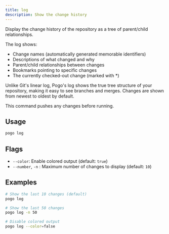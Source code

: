 ```yaml
---
title: log
description: Show the change history
---
```


Display the change history of the repository as a tree of parent/child relationships.

The log shows:
- Change names (automatically generated memorable identifiers)
- Descriptions of what changed and why
- Parent/child relationships between changes
- Bookmarks pointing to specific changes
- The currently checked-out change (marked with *)

Unlike Git's linear log, Pogo's log shows the true tree structure of your
repository, making it easy to see branches and merges. Changes are shown
from newest to oldest by default.

This command pushes any changes before running.

## Usage

```bash
pogo log
```

## Flags

- `--color`: Enable colored output (default: `true`)
- `--number`, `-n` <int32>: Maximum number of changes to display (default: `10`)

## Examples

```bash
# Show the last 10 changes (default)
pogo log

# Show the last 50 changes
pogo log -n 50

# Disable colored output
pogo log --color=false
```

